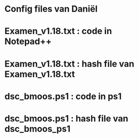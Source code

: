 # Config files van Daniël

# Examen_v1.18.txt      : code in Notepad++
# Examen_v1.18.txt      : hash file van Examen_v1.18.txt

# dsc_bmoos.ps1         : code in ps1
# dsc_bmoos.ps1         : hash file van dsc_bmoos_ps1
